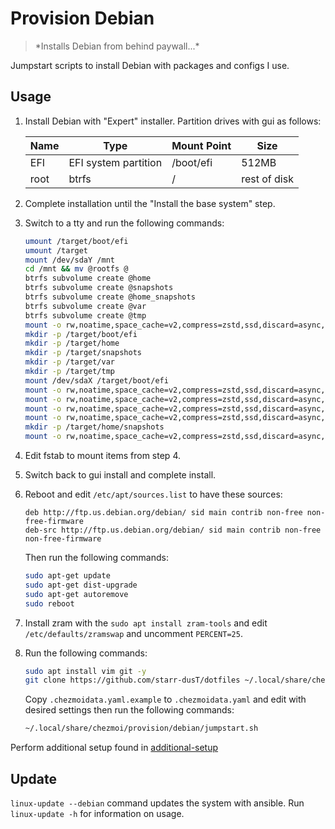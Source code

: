 # Provision Debian
> \*Installs Debian from behind paywall...\*

Jumpstart scripts to install Debian with packages and configs I use.

## Usage

1. Install Debian with "Expert" installer. Partition drives with gui as follows:

   | Name | Type                 | Mount Point | Size         |
   |------|----------------------|-------------|--------------|
   | EFI  | EFI system partition | /boot/efi   | 512MB        |
   | root | btrfs                | /           | rest of disk |

2. Complete installation until the "Install the base system" step.

3. Switch to a tty and run the following commands:
   ```bash
   umount /target/boot/efi
   umount /target
   mount /dev/sdaY /mnt
   cd /mnt && mv @rootfs @
   btrfs subvolume create @home
   btrfs subvolume create @snapshots
   btrfs subvolume create @home_snapshots
   btrfs subvolume create @var
   btrfs subvolume create @tmp
   mount -o rw,noatime,space_cache=v2,compress=zstd,ssd,discard=async,subvol=@ /dev/sdaY /target
   mkdir -p /target/boot/efi
   mkdir -p /target/home
   mkdir -p /target/snapshots
   mkdir -p /target/var
   mkdir -p /target/tmp
   mount /dev/sdaX /target/boot/efi
   mount -o rw,noatime,space_cache=v2,compress=zstd,ssd,discard=async,subvol=@home /dev/sdaY /target/home
   mount -o rw,noatime,space_cache=v2,compress=zstd,ssd,discard=async,subvol=@snapshots /dev/sdaY /target/snapshots
   mount -o rw,noatime,space_cache=v2,compress=zstd,ssd,discard=async,subvol=@var /dev/sdaY /target/var
   mount -o rw,noatime,space_cache=v2,compress=zstd,ssd,discard=async,subvol=@tmp /dev/sdaY /target/tmp
   mkdir -p /target/home/snapshots
   mount -o rw,noatime,space_cache=v2,compress=zstd,ssd,discard=async,subvol=@home_snapshots /dev/sdaY /target/home/snapshots
   ```

5. Edit fstab to mount items from step 4.

6. Switch back to gui install and complete install.

7. Reboot and edit `/etc/apt/sources.list` to have these sources:
   ```
   deb http://ftp.us.debian.org/debian/ sid main contrib non-free non-free-firmware
   deb-src http://ftp.us.debian.org/debian/ sid main contrib non-free non-free-firmware
   ```
   
   Then run the following commands:
   ```bash
   sudo apt-get update
   sudo apt-get dist-upgrade
   sudo apt-get autoremove
   sudo reboot
   ```

8. Install zram with the `sudo apt install zram-tools` and edit `/etc/defaults/zramswap` and uncomment `PERCENT=25`.

9. Run the following commands:

   ```bash
   sudo apt install vim git -y
   git clone https://github.com/starr-dusT/dotfiles ~/.local/share/chezmoi 
   ```
   
   Copy `.chezmoidata.yaml.example` to `.chezmoidata.yaml` and edit with desired settings then run the following commands:
   
   ```bash
   ~/.local/share/chezmoi/provision/debian/jumpstart.sh
   ```

Perform additional setup found in [additional-setup](additional-setup.md)

## Update

`linux-update --debian` command updates the system with ansible. Run `linux-update -h` for information on usage.
